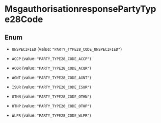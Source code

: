 

# MsgauthorisationresponsePartyType28Code

## Enum


* `UNSPECIFIED` (value: `"PARTY_TYPE28_CODE_UNSPECIFIED"`)

* `ACCP` (value: `"PARTY_TYPE28_CODE_ACCP"`)

* `ACQR` (value: `"PARTY_TYPE28_CODE_ACQR"`)

* `AGNT` (value: `"PARTY_TYPE28_CODE_AGNT"`)

* `ISUR` (value: `"PARTY_TYPE28_CODE_ISUR"`)

* `OTHN` (value: `"PARTY_TYPE28_CODE_OTHN"`)

* `OTHP` (value: `"PARTY_TYPE28_CODE_OTHP"`)

* `WLPR` (value: `"PARTY_TYPE28_CODE_WLPR"`)



